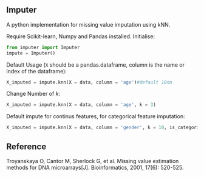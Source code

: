 ## Imputer

A python implementation for missing value imputation using kNN.

Require Scikit-learn, Numpy and Pandas installed. Initialise:

```python
from imputer import Imputer
impute = Imputer()
```

Default Usage (`X` should be a pandas.dataframe, column is the name or index of the dataframe):

```python
X_imputed = impute.knn(X = data, column = 'age')#default 10nn
```

Change Number of *k*:

```python
X_imputed = impute.knn(X = data, column = 'age', k = 3)
```

Default impute for continus features, for categorical feature imputation:

```python
X_imputed = impute.knn(X = data, column = 'gender', k = 10, is_categorical = True)
```

## Reference

Troyanskaya O, Cantor M, Sherlock G, et al. Missing value estimation methods for DNA microarrays[J]. Bioinformatics, 2001, 17(6): 520-525.
